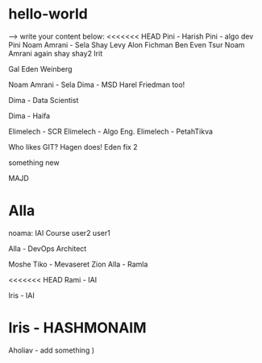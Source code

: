 # hello-world

--> write your content below:
<<<<<<< HEAD
Pini - Harish
Pini - algo dev
Pini
Noam Amrani - Sela
Shay Levy
Alon Fichman
Ben Even Tsur
Noam Amrani again
shay
shay2
Irit

Gal
Eden Weinberg

Noam Amrani - Sela
Dima - MSD
Harel Friedman too!

Dima - Data Scientist


Dima - Haifa

Elimelech - SCR
Elimelech - Algo Eng.
Elimelech - PetahTikva

Who likes GIT? Hagen does!
Eden fix 2


something new

MAJD

Alla
=======
noama: IAI Course
user2
user1


Alla - DevOps Architect

Moshe Tiko - Mevaseret Zion
Alla - Ramla

<<<<<<< HEAD
Rami - IAI

Iris - IAI

Iris - HASHMONAIM
=======
Aholiav - add something  )
